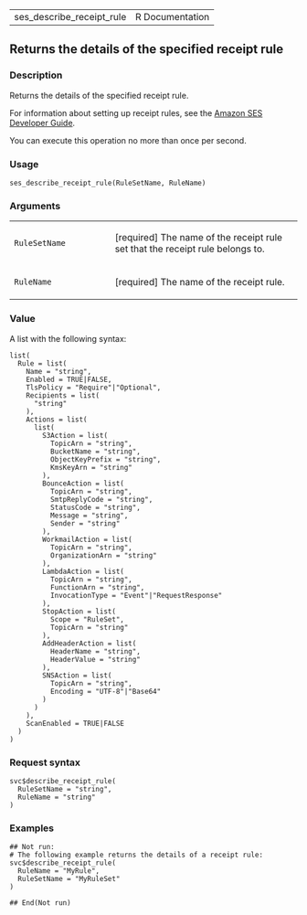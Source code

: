 <table style="width: 100%;">
<tbody>
<tr class="odd">
<td>ses_describe_receipt_rule</td>
<td style="text-align: right;">R Documentation</td>
</tr>
</tbody>
</table>

## Returns the details of the specified receipt rule

### Description

Returns the details of the specified receipt rule.

For information about setting up receipt rules, see the [Amazon SES
Developer
Guide](https://docs.aws.amazon.com/ses/latest/dg/receiving-email-concepts.html#receiving-email-concepts-rules).

You can execute this operation no more than once per second.

### Usage

    ses_describe_receipt_rule(RuleSetName, RuleName)

### Arguments

<table>
<colgroup>
<col style="width: 35%" />
<col style="width: 65%" />
</colgroup>
<tbody>
<tr class="odd">
<td><code
id="ses_describe_receipt_rule_:_RuleSetName">RuleSetName</code></td>
<td><p>[required] The name of the receipt rule set that the receipt rule
belongs to.</p></td>
</tr>
<tr class="even">
<td><code id="ses_describe_receipt_rule_:_RuleName">RuleName</code></td>
<td><p>[required] The name of the receipt rule.</p></td>
</tr>
</tbody>
</table>

### Value

A list with the following syntax:

    list(
      Rule = list(
        Name = "string",
        Enabled = TRUE|FALSE,
        TlsPolicy = "Require"|"Optional",
        Recipients = list(
          "string"
        ),
        Actions = list(
          list(
            S3Action = list(
              TopicArn = "string",
              BucketName = "string",
              ObjectKeyPrefix = "string",
              KmsKeyArn = "string"
            ),
            BounceAction = list(
              TopicArn = "string",
              SmtpReplyCode = "string",
              StatusCode = "string",
              Message = "string",
              Sender = "string"
            ),
            WorkmailAction = list(
              TopicArn = "string",
              OrganizationArn = "string"
            ),
            LambdaAction = list(
              TopicArn = "string",
              FunctionArn = "string",
              InvocationType = "Event"|"RequestResponse"
            ),
            StopAction = list(
              Scope = "RuleSet",
              TopicArn = "string"
            ),
            AddHeaderAction = list(
              HeaderName = "string",
              HeaderValue = "string"
            ),
            SNSAction = list(
              TopicArn = "string",
              Encoding = "UTF-8"|"Base64"
            )
          )
        ),
        ScanEnabled = TRUE|FALSE
      )
    )

### Request syntax

    svc$describe_receipt_rule(
      RuleSetName = "string",
      RuleName = "string"
    )

### Examples

    ## Not run: 
    # The following example returns the details of a receipt rule:
    svc$describe_receipt_rule(
      RuleName = "MyRule",
      RuleSetName = "MyRuleSet"
    )

    ## End(Not run)
